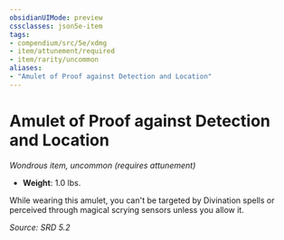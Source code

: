 ```yaml
---
obsidianUIMode: preview
cssclasses: json5e-item
tags:
- compendium/src/5e/xdmg
- item/attunement/required
- item/rarity/uncommon
aliases: 
- "Amulet of Proof against Detection and Location"
---
```

# Amulet of Proof against Detection and Location
*Wondrous item, uncommon (requires attunement)*  

- **Weight**: 1.0 lbs.

While wearing this amulet, you can't be targeted by Divination spells or perceived through magical scrying sensors unless you allow it.

*Source: SRD 5.2*